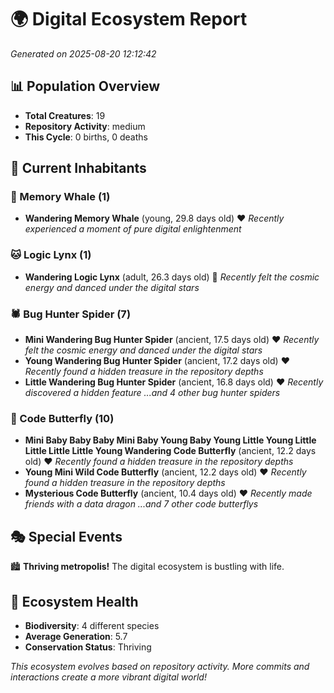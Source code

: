 # 🌍 Digital Ecosystem Report
*Generated on 2025-08-20 12:12:42*

## 📊 Population Overview
- **Total Creatures**: 19
- **Repository Activity**: medium
- **This Cycle**: 0 births, 0 deaths

## 👥 Current Inhabitants

### 🐋 Memory Whale (1)
- **Wandering Memory Whale** (young, 29.8 days old) ❤️
  *Recently experienced a moment of pure digital enlightenment*

### 🐱 Logic Lynx (1)
- **Wandering Logic Lynx** (adult, 26.3 days old) 💛
  *Recently felt the cosmic energy and danced under the digital stars*

### 🕷️ Bug Hunter Spider (7)
- **Mini Wandering Bug Hunter Spider** (ancient, 17.5 days old) ❤️
  *Recently felt the cosmic energy and danced under the digital stars*
- **Young Wandering Bug Hunter Spider** (ancient, 17.2 days old) ❤️
  *Recently found a hidden treasure in the repository depths*
- **Little Wandering Bug Hunter Spider** (ancient, 16.8 days old) ❤️
  *Recently discovered a hidden feature*
  *...and 4 other bug hunter spiders*

### 🦋 Code Butterfly (10)
- **Mini Baby Baby Baby Mini Baby Young Baby Young Little Young Little Little Little Little Young Wandering Code Butterfly** (ancient, 12.2 days old) ❤️
  *Recently found a hidden treasure in the repository depths*
- **Young Mini Wild Code Butterfly** (ancient, 12.2 days old) ❤️
  *Recently found a hidden treasure in the repository depths*
- **Mysterious Code Butterfly** (ancient, 10.4 days old) ❤️
  *Recently made friends with a data dragon*
  *...and 7 other code butterflys*

## 🎭 Special Events

🏙️ **Thriving metropolis!** The digital ecosystem is bustling with life.

## 🔬 Ecosystem Health
- **Biodiversity**: 4 different species
- **Average Generation**: 5.7
- **Conservation Status**: Thriving

*This ecosystem evolves based on repository activity. More commits and interactions create a more vibrant digital world!*